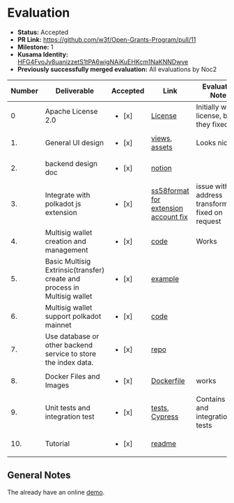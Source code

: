 # Evaluation

- **Status:** Accepted
- **PR Link:** https://github.com/w3f/Open-Grants-Program/pull/11
- **Milestone:** 1
- **Kusama Identity:** [HFG4FvoJv8uanizzetS1tPA6wigNAiKuEHKcm1NaKNNDwve](https://polkascan.io/pre/kusama/account/HFG4FvoJv8uanizzetS1tPA6wigNAiKuEHKcm1NaKNNDwve)
- **Previously successfully merged evaluation:** All evaluations by Noc2

| Number | Deliverable                                                              | Accepted               | Link                                                                                                                                                       | Evaluation Notes                                   |
| ------ | ------------------------------------------------------------------------ | ---------------------- | ---------------------------------------------------------------------------------------------------------------------------------------------------------- | -------------------------------------------------- |
| 0      | Apache License 2.0                                                       | <ul><li>[x] </li></ul> | [License](https://github.com/itering/subscan-multisig-ui/commit/08bae220f0bf46c2f6375bcb912273a7f1d95a5b)                                                  | Initially wrong license, but they fixed it         |
| 1.     | General UI design                                                        | <ul><li>[x] </li></ul> | [views](https://github.com/itering/subscan-multisig-ui/tree/main/src/views), [assets](https://github.com/itering/subscan-multisig-ui/tree/main/src/assets) | Looks nice                                         |
| 2.     | backend design doc                                                       | <ul><li>[x] </li></ul> | [notion](https://www.notion.so/backend-doc-e7b4f79ede7b4d9cb39a52769c2aab2d)                                                                               |
| 3.     | Integrate with polkadot js extension                                     | <ul><li>[x] </li></ul> | [ss58format for extension account fix](https://github.com/itering/subscan-multisig-ui/commit/2aa5f4c9a1f26fd2da763eef406bdd66157d326f)                     | issue with address transformation fixed on request |
| 4.     | Multisig wallet creation and management                                  | <ul><li>[x] </li></ul> | [code](https://github.com/itering/subscan-multisig-ui/blob/52d5310ac7f596b2f33a7ccebf12fd6f52b2b8a7/src/views/WalletDetail/index.vue#L13)                  | Works                                              |
| 5.     | Basic Multisig Extrinsic(transfer) create and process in Multisig wallet | <ul><li>[x] </li></ul> | [example](https://kusama.subscan.io/account/JJ7y1D68NwgnMKmzdpprpKKSfsv1LU9y5jzQo4F6gcq64Yp)                                                               |
| 6.     | Multisig wallet support polkadot mainnet                                 | <ul><li>[x] </li></ul> | [code](https://github.com/itering/subscan-multisig-ui)                                                                                                     |
| 7.     | Use database or other backend service to store the index data.           | <ul><li>[x] </li></ul> | [repo](https://github.com/itering/subscan-multisig-backend)                                                                                                |                                                    |
| 8.     | Docker Files and Images                                                  | <ul><li>[x] </li></ul> | [Dockerfile](https://github.com/itering/subscan-multisig-ui/blob/main/Dockerfile)                                                                          | works                                              |
| 9.     | Unit tests and integration test                                          | <ul><li>[x] </li></ul> | [tests](https://github.com/itering/subscan-multisig-ui/tree/main/tests), [Cypress](https://github.com/itering/subscan-multisig-ui/tree/main/cypress)       | Contains unit and integration tests                |
| 10.    | Tutorial                                                                 | <ul><li>[x] </li></ul> | [readme](https://github.com/itering/subscan-multisig-ui/blob/52d5310ac7f596b2f33a7ccebf12fd6f52b2b8a7/README.md#tutorial)                                  |

## General Notes

The already have an online [demo](https://multisig.subscan.io.l2me.com/).
